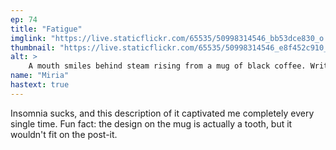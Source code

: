 ```yaml
---
ep: 74
title: "Fatigue"
imglink: "https://live.staticflickr.com/65535/50998314546_bb53dce830_o.jpg"
thumbnail: "https://live.staticflickr.com/65535/50998314546_e8f452c910_q.jpg"
alt: >
    A mouth smiles behind steam rising from a mug of black coffee. Written above are the words &quot;Sleep no more&quot;
name: "Miria"
hastext: true
---
```

Insomnia sucks, and this description of it captivated me completely every single time. Fun fact: the design on the mug is actually a tooth, but it wouldn't fit on the post-it.